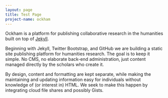 ```yaml
---
layout: page
title: Test Page
project-name: ockham
---
```


Ockham is a platform for publishing collaborative research in the humanities 
built on top of [Jekyll](http://jekyllrb.com).

Beginning with Jekyll, Twitter Bootstrap, and GitHub we are building a static 
site publishing platform for humanities research. The goal is to keep it 
simple. No CMS, no elaborate back-end administration, just content managed 
directly by the scholars who create it.

By design, content and formatting are kept separate, while making the 
maintaining and updating information easy for individuals without knowledge of 
(or interest in) HTML. We seek to make this happen by integrating cloud file 
shares and possibly Gists.
